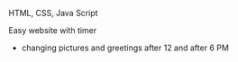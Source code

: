 HTML, CSS, Java Script

Easy website with timer 
- changing pictures and greetings after 12 and after 6 PM
